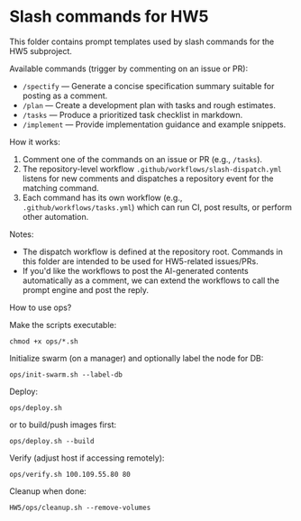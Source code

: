 # Slash commands for HW5

This folder contains prompt templates used by slash commands for the HW5 subproject.

Available commands (trigger by commenting on an issue or PR):

- `/spectify` — Generate a concise specification summary suitable for posting as a comment.
- `/plan` — Create a development plan with tasks and rough estimates.
- `/tasks` — Produce a prioritized task checklist in markdown.
- `/implement` — Provide implementation guidance and example snippets.

How it works:

1. Comment one of the commands on an issue or PR (e.g., `/tasks`).
2. The repository-level workflow `.github/workflows/slash-dispatch.yml` listens for new comments and dispatches a repository event for the matching command.
3. Each command has its own workflow (e.g., `.github/workflows/tasks.yml`) which can run CI, post results, or perform other automation.

Notes:
- The dispatch workflow is defined at the repository root. Commands in this folder are intended to be used for HW5-related issues/PRs.
- If you'd like the workflows to post the AI-generated contents automatically as a comment, we can extend the workflows to call the prompt engine and post the reply.

How to use ops?

Make the scripts executable:

`chmod +x ops/*.sh`


Initialize swarm (on a manager) and optionally label the node for DB:

`ops/init-swarm.sh --label-db`


Deploy:

`ops/deploy.sh`


or to build/push images first:

`ops/deploy.sh --build`


Verify (adjust host if accessing remotely):

`ops/verify.sh 100.109.55.80 80`


Cleanup when done:

`HW5/ops/cleanup.sh --remove-volumes`
